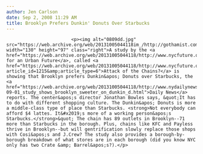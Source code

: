 ```yaml
---
author: Jen Carlson
date: Sep 2, 2008 11:29 AM
title: Brooklyn Prefers Dunkin' Donuts Over Starbucks
---
```



                            
                            
                            
                            <p><img alt="0809dd.jpg" src="https://web.archive.org/web/20131005044118im_/http://gothamist.com/attachments/arts_jen/0809dd.jpg" width="130" height="97" class="right">A study by the <a href="https://web.archive.org/web/20131005044118/http://www.nycfuture.org/">Center for an Urban Future</a>, called <a href="https://web.archive.org/web/20131005044118/http://www.nycfuture.org/content/articles/article_view.cfm?article_id=1215&amp;article_type=6">Attack of the Chains?</a> is showing that Brooklyn prefers Dunkin&apos; Donuts over Starbucks, the <a href="https://web.archive.org/web/20131005044118/http://www.nydailynews.com/ny_local/brooklyn/2008/09/01/2008-09-01_study_shows_brooklyn_sweeter_on_dunkin_d.html">Daily News</a> reports. The center&apos;s director Jonathan Bowles says, &quot;It has to do with different shopping culture. The Dunkin&apos; Donuts is more a middle-class type of place than Starbucks. <strong>Not everybody can afford $4 lattes. It&#x2019;s more of a working person&apos;s Starbucks.</strong>&quot; The chain has 89 outlets in Brooklyn--71 more than Starbucks in the borough. Plus, chains like KFC and Payless thrive in Brooklyn--but will gentrification slowly replace those shops with Cosi&apos;s and J.Crew? The study also provides a borough-by-borough breakdown of what stores are in each borough (did you know NYC only has two Crate &amp; Barrel&apos;s?).</p>
                            
                            
                            